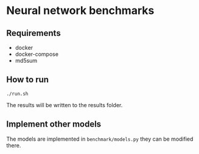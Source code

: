# Neural network benchmarks

## Requirements
- docker
- docker-compose
- md5sum

## How to run
```
./run.sh
````
The results will be written to the results folder.

## Implement other models
The models are implemented in `benchmark/models.py` they can be modified there.
